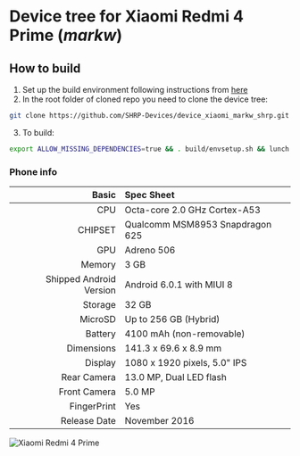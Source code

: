 Device tree for Xiaomi Redmi 4 Prime (_markw_)
=====================================================


## How to build

1. Set up the build environment following instructions from [here](https://github.com/minimal-manifest-twrp/platform_manifest_twrp_omni/blob/twrp-9.0/README.md#getting-started)
2. In the root folder of cloned repo you need to clone the device tree:
```bash
git clone https://github.com/SHRP-Devices/device_xiaomi_markw_shrp.git device/xiaomi/markw
```
3. To build:
```bash
export ALLOW_MISSING_DEPENDENCIES=true && . build/envsetup.sh && lunch omni_markw-eng && mka recoveryimage
```


### Phone info

Basic   | Spec Sheet
-------:|:-------------------------
CPU     | Octa-core 2.0 GHz Cortex-A53
CHIPSET | Qualcomm MSM8953 Snapdragon 625
GPU     | Adreno 506
Memory  | 3 GB
Shipped Android Version | Android 6.0.1 with MIUI 8
Storage | 32 GB
MicroSD | Up to 256 GB (Hybrid)
Battery | 4100 mAh (non-removable)
Dimensions | 141.3 x 69.6 x 8.9 mm
Display | 1080 x 1920 pixels, 5.0" IPS
Rear Camera  | 13.0 MP, Dual LED flash
Front Camera | 5.0 MP
FingerPrint | Yes
Release Date | November 2016

![Xiaomi Redmi 4 Prime](http://cdn2.gsmarena.com/vv/pics/xiaomi/xiaomi-redmi-4-prime-2.jpg "Xiaomi Redmi 4 Prime")
